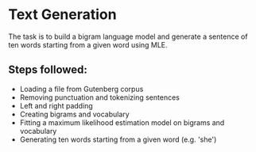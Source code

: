 # Text Generation
The task is to build a bigram language model and generate a sentence of ten words starting from a given word using MLE.

## Steps followed:
* Loading a file from Gutenberg corpus
* Removing punctuation and tokenizing sentences
* Left and right padding
* Creating bigrams and vocabulary
* Fitting a maximum likelihood estimation model on bigrams and vocabulary
* Generating ten words starting from a given word (e.g. 'she')